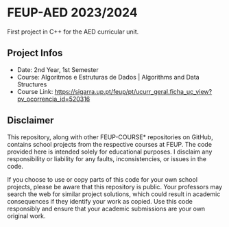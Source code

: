 # FEUP-AED 2023/2024
First project in C++ for the AED curricular unit.
## Project Infos
- Date: 2nd Year, 1st Semester
- Course: Algoritmos e Estruturas de Dados | Algorithms and Data Structures
- Course Link: https://sigarra.up.pt/feup/pt/ucurr_geral.ficha_uc_view?pv_ocorrencia_id=520316
## Disclaimer
This repository, along with other FEUP-COURSE* repositories on GitHub, contains school projects from the respective courses at FEUP. The code provided here is intended solely for educational purposes. I disclaim any responsibility or liability for any faults, inconsistencies, or issues in the code.

If you choose to use or copy parts of this code for your own school projects, please be aware that this repository is public. Your professors may search the web for similar project solutions, which could result in academic consequences if they identify your work as copied. Use this code responsibly and ensure that your academic submissions are your own original work.
